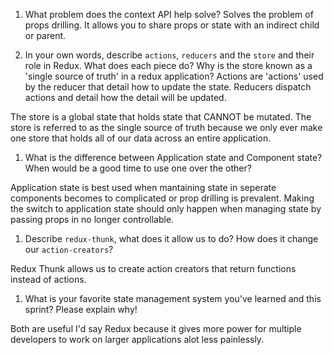 1. What problem does the context API help solve?
Solves the problem of props drilling. It allows you to share props or state with an indirect child or parent.

1. In your own words, describe `actions`, `reducers` and the `store` and their role in Redux. What does each piece do? Why is the store known as a 'single source of truth' in a redux application?
Actions are 'actions' used by the reducer that detail how to update the state. Reducers dispatch actions and detail how the detail will be updated.

The store is a global state that holds state that CANNOT be mutated. The store is referred to as the single source of truth because we only ever make one store that holds all of our data across an entire application.


1. What is the difference between Application state and Component state? When would be a good time to use one over the other?

Application state is best used when mantaining state in seperate components becomes to complicated or prop drilling is prevalent. Making the switch to application state should only happen when managing state by passing props in no longer controllable.


1. Describe `redux-thunk`, what does it allow us to do? How does it change our `action-creators`?

Redux Thunk allows us to create action creators that return functions instead of actions.

1. What is your favorite state management system you've learned and this sprint? Please explain why!

Both are useful I'd say Redux because it gives more power for multiple developers to work on larger applications alot less painlessly.
